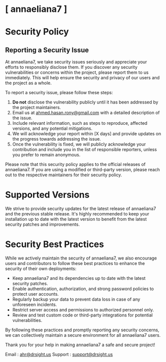 # [ annaeliana7 ]

# Security Policy

## Reporting a Security Issue

At annaeliana7, we take security issues seriously and appreciate your efforts to responsibly disclose them. If you discover any security vulnerabilities or concerns within the project, please report them to us immediately. This will help ensure the security and privacy of our users and the project as a whole.

To report a security issue, please follow these steps:

1. **Do not** disclose the vulnerability publicly until it has been addressed by the project maintainers.
2. Email us at [ahmed.hasan.rony@gmail.com](mailto:ahmed.hasan.rony@gmail.com) with a detailed description of the issue.
3. Include relevant information, such as steps to reproduce, affected versions, and any potential mitigations.
4. We will acknowledge your report within [X days] and provide updates on the progress towards addressing the issue.
5. Once the vulnerability is fixed, we will publicly acknowledge your contribution and include you in the list of responsible reporters, unless you prefer to remain anonymous.

Please note that this security policy applies to the official releases of annaeliana7. If you are using a modified or third-party version, please reach out to the respective maintainers for their security policy.

# Supported Versions

We strive to provide security updates for the latest release of annaeliana7 and the previous stable release. It's highly recommended to keep your installation up to date with the latest version to benefit from the latest security patches and improvements.

# Security Best Practices

While we actively maintain the security of annaeliana7, we also encourage users and contributors to follow these best practices to enhance the security of their own deployments:

- Keep annaeliana7 and its dependencies up to date with the latest security patches.
- Enable authentication, authorization, and strong password policies to protect user accounts.
- Regularly backup your data to prevent data loss in case of any unforeseen incidents.
- Restrict server access and permissions to authorized personnel only.
- Review and test custom code or third-party integrations for potential vulnerabilities.

By following these practices and promptly reporting any security concerns, we can collectively maintain a secure environment for all annaeliana7 users.

Thank you for your help in making annaeliana7 a safe and secure project!

Email : [ahr@drsight.us](mailto:ahr@drsight.us)
Support : [support@drsight.us](mailto:support@drsight.us)


